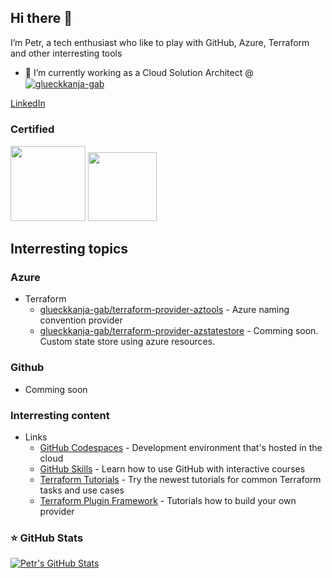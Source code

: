 ## Hi there 👋

I’m Petr, a tech enthusiast who like to play with GitHub, Azure, Terraform and other interresting tools

- 🔭 I’m currently working as a Cloud Solution Architect @ <a href="https://www.glueckkanja-gab.com/en" target="_blank"><img align="center" src="https://res.cloudinary.com/c4a8/image/upload/c_limit,f_auto,q_auto,dpr_auto,w_150/logos/gkgab-Logo-vektor.svg" alt="glueckkanja-gab" />

[LinkedIn](https://www.linkedin.com/in/petr-stupka)

### Certified

<p>
	<img src="https://images.credly.com/images/34880f37-8ec8-4542-a78a-73ba6647208e/image.png" width="120" />
	<img src="https://images.credly.com/images/99289602-861e-4929-8277-773e63a2fa6f/image.png" width="110" />
</p>

## Interresting topics

### Azure

* Terraform
	- [glueckkanja-gab/terraform-provider-aztools](https://github.com/glueckkanja-gab/terraform-provider-aztools) - Azure naming convention provider
	- [glueckkanja-gab/terraform-provider-azstatestore](https://github.com/glueckkanja-gab/terraform-provider-aztools) - Comming soon. Custom state store using azure resources.
	
### Github

* Comming soon

### Interresting content

* Links
	- [GitHub Codespaces](https://github.com/codespaces) - Development environment that's hosted in the cloud		
	- [GitHub Skills](https://skills.github.com) - Learn how to use GitHub with interactive courses
	- [Terraform Tutorials](https://developer.hashicorp.com/terraform/tutorials) - Try the newest tutorials for common Terraform tasks and use cases
	- [Terraform Plugin Framework](https://developer.hashicorp.com/terraform/tutorials/providers-plugin-framework?product_intent=terraform) - Tutorials how to build your own provider
		
### ⭐ GitHub Stats

[![Petr's GitHub Stats](https://github-readme-stats.vercel.app/api?username=petr-stupka&show_icons=true)](https://github.com/petr-stupka)
<!--
**petr-stupka/petr-stupka** is a ✨ _special_ ✨ repository because its `README.md` (this file) appears on your GitHub profile.

Here are some ideas to get you started:

- 🔭 I’m currently working on ...
- 🌱 I’m currently learning ...
- 👯 I’m looking to collaborate on ...
- 🤔 I’m looking for help with ...
- 💬 Ask me about ...
- 📫 How to reach me: ...
- 😄 Pronouns: ...
- ⚡ Fun fact: ...
-->
